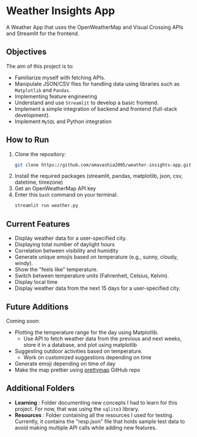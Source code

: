 # Weather Insights App

A Weather App that uses the OpenWeatherMap and Visual Crossing APIs and Streamlit for the frontend.

## Objectives

The aim of this project is to:
* Familiarize myself with fetching APIs.
* Manipulate JSON/CSV files for handling data using libraries such as ``Matplotlib`` and ``Pandas``.
* Implementing feature engineering 
* Understand and use ``Streamlit`` to develop a basic frontend.
* Implement a simple integration of backend and frontend (full-stack development).
* Implement ``MySQL`` and Python integration

## How to Run

1. Clone the repository:
   ```bash
   git clone https://github.com/omavashia2005/weather-insights-app.git
2. Install the required packages (streamlit, pandas, matplotlib, json, csv, datetime, timezone)
3. Get an OpenWeatherMap API key
4. Enter this ``bash`` command on your terminal:
   ```bash
   streamlit run weather.py

## Current Features

* Display weather data for a user-specified city.
* Displaying total number of daylight hours
* Correlation between visibility and humidity
* Generate unique emojis based on temperature (e.g., sunny, cloudy, windy).
* Show the "feels like" temperature.
* Switch between temperature units (Fahrenheit, Celsius, Kelvin).
* Display local time
* Display weather data from the next 15 days for a user-specified city.

## Future Additions

Coming soon:
* Plotting the temperature range for the day using Matplotlib.
   * Use API to fetch weather data from the previous and next weeks, store it in a database, and plot using matplotlib 
* Suggesting outdoor activities based on temperature.
   * Work on customized suggestions depending on time
* Generate emoji depending on time of day
* Make the map prettier using [prettymap](https://prettymapp.streamlit.app) GitHub repo

## Additional Folders
   * **Learning** : Folder documenting new concepts I had to learn for this project. For now, that was using the ``sqlite3`` library.
   * **Resources** : Folder containing all the resources I used for testing. Currently, it contains the "resp.json" file that holds sample test data to avoid making multiple API calls while adding new features. 
